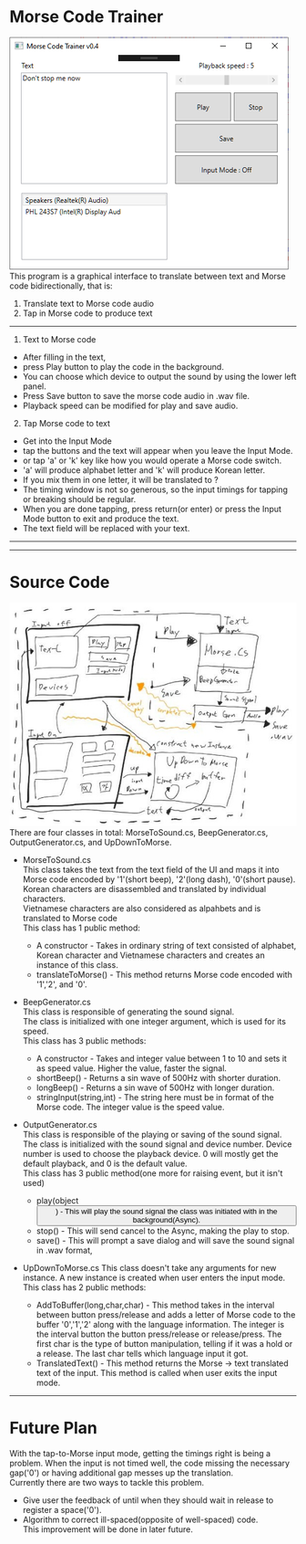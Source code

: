 # Morse Code Trainer  
![The GUI](https://github.com/Mins0o/MorseCodeTrainer/raw/master/forGitHub/GUI.png "The GUI")  
This program is a graphical interface to translate between text and Morse code bidirectionally, that is:  
1. Translate text to Morse code audio  
2. Tap in Morse code to produce text  
---
1. Text to Morse code  
  - After filling in the text,   
  - press Play button to play the code in the background.   
  - You can choose which device to output the sound by using the lower left panel.  
  - Press Save button to save the morse code audio in .wav file.  
  - Playback speed can be modified for play and save audio.  
  
2. Tap Morse code to text  
  - Get into the Input Mode  
  - tap the buttons and the text will appear when you leave the Input Mode.  
  - or tap 'a' or 'k' key like how you would operate a Morse code switch.  
  - 'a' will produce alphabet letter and 'k' will produce Korean letter.  
  - If you mix them in one letter, it will be translated to ?  
  - The timing window is not so generous, so the input timings for tapping or breaking should be regular.  
  - When you are done tapping, press return(or enter) or press the Input Mode button to exit and produce the text.  
  - The text field will be replaced with your text.  
---  
---
# Source Code  
![The Model](https://github.com/Mins0o/MorseCodeTrainer/raw/master/forGitHub/TheModel.png "The Model")  
There are four classes in total: MorseToSound.cs, BeepGenerator.cs, OutputGenerator.cs, and UpDownToMorse.  
  
- MorseToSound.cs  
This class takes the text from the text field of the UI and maps it into Morse code encoded by '1'(short beep), '2'(long dash), '0'(short pause).  
Korean characters are disassembled and translated by individual characters.  
Vietnamese characters are also considered as alpahbets and is translated to Morse code  
This class has 1 public method:  
  - A constructor - Takes in ordinary string of text consisted of alphabet, Korean character and Vietnamese characters and creates an instance of this class.  
  - translateToMorse() - This method returns Morse code encoded with '1','2', and '0'.  
  
- BeepGenerator.cs  
This class is responsible of generating the sound signal.  
The class is initialized with one integer argument, which is used for its speed.  
This class has 3 public methods:  
  - A constructor - Takes and integer value between 1 to 10 and sets it as speed value. Higher the value, faster the signal.  
  - shortBeep() - Returns a sin wave of 500Hz with shorter duration.  
  - longBeep() - Returns a sin wave of 500Hz with longer duration.  
  - stringInput(string,int) - The string here must be in format of the Morse code. The integer value is the speed value.  

- OutputGenerator.cs  
This class is responsible of the playing or saving of the sound signal.
The class is initialized with the sound signal<ISampleProvider> and device number. Device number is used to choose the playback device. 0 will mostly get the default playback, and 0 is the default value.  
This class has 3 public method(one more for raising event, but it isn't used)  
  - play(object<Button>) - This will play the sound signal the class was initiated with in the background(Async).  
  - stop() - This will send cancel to the Async, making the play to stop.  
  - save() - This will prompt a save dialog and will save the sound signal in .wav format,  
  
- UpDownToMorse.cs
This class doesn't take any arguments for new instance. A new instance is created when user enters the input mode.  
This class has 2 public methods:  
  - AddToBuffer(long,char,char) - This method takes in the interval between button press/release and adds a letter of Morse code to the buffer '0','1','2' along with the language information. The integer is the interval button the button press/release or release/press. The first char is the type of button manipulation, telling if it was a hold or a release. The last char tells which language input it got.  
  - TranslatedText() - This method returns the Morse -> text translated text of the input. This method is called when user exits the input mode.  
---
# Future Plan
With the tap-to-Morse input mode, getting the timings right is being a problem.  When the input is not timed well, the code missing the necessary gap('0') or having additional gap messes up the translation.  
Currently there are two ways to tackle this problem.  
- Give user the feedback of until when they should wait in release to register a space('0').
- Algorithm to correct ill-spaced(opposite of well-spaced) code.  
This improvement will be done in later future.
